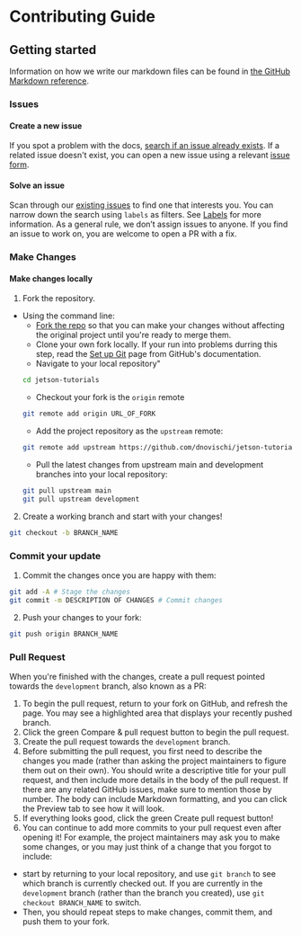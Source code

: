 # Contributing Guide

## Getting started

Information on how we write our markdown files can be found in [the GitHub Markdown reference](contributing/content-markup-reference.md).

### Issues

#### Create a new issue

If you spot a problem with the docs, [search if an issue already exists](https://docs.github.com/en/github/searching-for-information-on-github/searching-on-github/searching-issues-and-pull-requests#search-by-the-title-body-or-comments). If a related issue doesn't exist, you can open a new issue using a relevant [issue form](https://github.com/dnovischi/jetson-tutorials/issues/new/choose).

#### Solve an issue

Scan through our [existing issues](https://github.com/dnovischi/jetson-tutorials/issues) to find one that interests you. You can narrow down the search using `labels` as filters. See [Labels](/contributing/how-to-use-labels.md) for more information. As a general rule, we don’t assign issues to anyone. If you find an issue to work on, you are welcome to open a PR with a fix.

### Make Changes

#### Make changes locally

1. Fork the repository.
- Using the command line:
  - [Fork the repo](https://github.com/dnovischi/jetson-tutorials/fork) so that you can make your changes without affecting the original project until you're ready to merge them.
  - Clone your own fork locally. If your run into problems durring this step, read the [Set up Git](https://docs.github.com/en/get-started/quickstart/set-up-git) page from GitHub's documentation.
  - Navigate to your local repository"
  ```bash
  cd jetson-tutorials
  ```
  - Checkout your fork is the `origin` remote
  ```bash
  git remote add origin URL_OF_FORK
  ```
  - Add the project repository as the `upstream` remote:
  ```bash
  git remote add upstream https://github.com/dnovischi/jetson-tutorials.git
  ```
  - Pull the latest changes from upstream main and development branches into your local repository:
  ```bash
  git pull upstream main
  git pull upstream development
  ```

2. Create a working branch and start with your changes!
```bash
git checkout -b BRANCH_NAME
```

### Commit your update

1. Commit the changes once you are happy with them:
```bash
git add -A # Stage the changes
git commit -m DESCRIPTION OF CHANGES # Commit changes
```
2. Push your changes to your fork:
```bash
git push origin BRANCH_NAME
```


### Pull Request

When you're finished with the changes, create a pull request pointed towards the `development` branch, also known as a PR:

1. To begin the pull request, return to your fork on GitHub, and refresh the page. You may see a highlighted area that displays your recently pushed branch.
2. Click the green Compare & pull request button to begin the pull request.
3. Create the pull request towards the `development` branch.
4. Before submitting the pull request, you first need to describe the changes you made (rather than asking the project maintainers to figure them out on their own). You should write a descriptive title for your pull request, and then include more details in the body of the pull request. If there are any related GitHub issues, make sure to mention those by number. The body can include Markdown formatting, and you can click the Preview tab to see how it will look.
5. If everything looks good, click the green Create pull request button!
6. You can continue to add more commits to your pull request even after opening it! For example, the project maintainers may ask you to make some changes, or you may just think of a change that you forgot to include:
  - start by returning to your local repository, and use `git branch` to see which branch is currently checked out. If you are currently in the `development` branch (rather than the branch you created), use `git checkout BRANCH_NAME` to switch.
  - Then, you should repeat steps to make changes, commit them, and push them to your fork.
